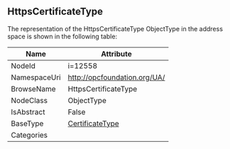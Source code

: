 <!-- objecttype -->
## HttpsCertificateType
  
<!-- end of text -->
The representation of the HttpsCertificateType ObjectType in the address space is shown in the following table:  

|Name|Attribute|
|---|---|
|NodeId|i=12558|
|NamespaceUri|http://opcfoundation.org/UA/|
|BrowseName|HttpsCertificateType|
|NodeClass|ObjectType|
|IsAbstract|False|
|BaseType|[CertificateType](../../ObjectTypes/CertificateType/readme.md)|
|Categories||

